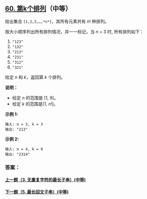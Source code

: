 ## [60. 第k个排列](https://leetcode-cn.com/problems/permutation-sequence/)（中等）

给出集合 `[1,2,3,…,*n*]`，其所有元素共有 *n*! 种排列。

按大小顺序列出所有排列情况，并一一标记，当 *n* = 3 时, 所有排列如下：

1. `"123"`
2. `"132"`
3. `"213"`
4. `"231"`
5. `"312"`
6. `"321"`

给定 *n* 和 *k*，返回第 *k* 个排列。

**说明：**

- 给定 *n* 的范围是 [1, 9]。
- 给定 *k* 的范围是[1,  *n*!]。

**示例 1:**

```
输入: n = 3, k = 3
输出: "213"
```

**示例 2:**

```
输入: n = 4, k = 9
输出: "2314"
```



### 答案：



#### [上一题（3. 无重复字符的最长子串）(中等)](https://github.com/sdwwld/leetCode/blob/master/src/main/java/com/wld/java/leetcode/leetCode0003.md)

#### [下一题（5. 最长回文子串）(中等)](https://github.com/sdwwld/leetCode/blob/master/src/main/java/com/wld/java/leetcode/leetCode0005.md)